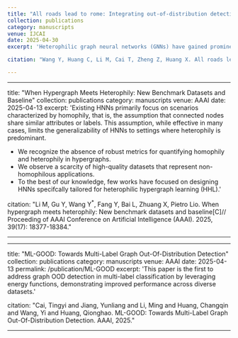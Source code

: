 ```yaml
---
title: "All roads lead to rome: Integrating out-of-distribution detection into heterophilic graph learning"
collection: publications
category: manuscripts
venue: IJCAI
date: 2025-04-30
excerpt: 'Heterophilic graph neural networks (GNNs) have gained prominence for their ability to learn effective representations in graphs with diverse, attribute-aware relationships. While existing methods leverage attribute inference during message passing to improve performance, they often struggle with challenging heterophilic graphs. This is due to edge distribution shifts introduced by diverse connection patterns, which blur attribute distinctions and undermine message-passing stability. This paper introduces H$_2$OGNN, a novel framework that reframes edge attribute inference as an out-of-distribution (OOD) detection problem. H$_2$OGNN introduces a simple yet effective symbolic energy regularization approach for OOD learning, ensuring robust classification boundaries between homophilic and heterophilic edge attributes. This design significantly improves the stability and reliability of GNNs across diverse connectivity patterns. Through theoretical analysis, we show that H$_2$OGNN addresses the graph denoising problem by going beyond feature smoothing, offering deeper insights into how precise edge attribute identification boosts model performance. Extensive experiments on nine benchmark datasets demonstrate that H$_2$OGNN not only achieves state-of-the-art performance but also consistently outperforms other heterophilic GNN frameworks, particularly on datasets with high heterophily.'

citation: "Wang Y, Huang C, Li M, Cai T, Zheng Z, Huang X. All roads lead to rome: Integrating out-of-distribution detection into heterophilic graph learning[C]// Proceeding of International Joint Conference on Artificial Intelligence (IJCAI). 2025."

---
```

---
title: "When Hypergraph Meets Heterophily: New Benchmark Datasets and Baseline"
collection: publications
category: manuscripts
venue: AAAI
date: 2025-04-13
excerpt: 'Existing HNNs primarily focus on scenarios characterized by homophily, that is, the assumption that connected nodes share similar attributes or labels. This assumption, while effective in many cases, limits the generalizability of HNNs to settings where heterophily is predominant.
- We recognize the absence of robust metrics for quantifying homophily and heterophily in hypergraphs.
- We observe a scarcity of high-quality datasets that represent non-homophilous applications.
- To the best of our knowledge, few works have focused on designing HNNs specifcally tailored for heterophilic hypergraph learning (HHL).'

citation: "Li M, Gu Y, Wang Y<sup>*</sup>, Fang Y, Bai L, Zhuang X, Pietro Lio. When hypergraph meets heterophily: New benchmark datasets and baseline[C]// Proceeding of AAAI Conference on Artificial Intelligence (AAAI). 2025, 39(17): 18377-18384."

---
---
title: "ML-GOOD: Towards Multi-Label Graph Out-Of-Distribution Detection"
collection: publications
category: manuscripts
venue: AAAI
date: 2025-04-13
permalink: /publication/ML-GOOD
excerpt: 'This paper is the first to address graph OOD detection in multi-label classification by leveraging energy functions, demonstrating improved performance across diverse datasets.'

citation: "Cai, Tingyi and Jiang, Yunliang and Li, Ming and Huang, Changqin and Wang, Yi and Huang, Qionghao. ML-GOOD: Towards Multi-Label Graph Out-Of-Distribution Detection. AAAI, 2025."

---
